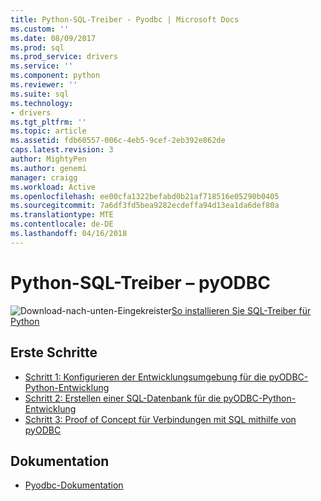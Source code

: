 ```yaml
---
title: Python-SQL-Treiber - Pyodbc | Microsoft Docs
ms.custom: ''
ms.date: 08/09/2017
ms.prod: sql
ms.prod_service: drivers
ms.service: ''
ms.component: python
ms.reviewer: ''
ms.suite: sql
ms.technology:
- drivers
ms.tgt_pltfrm: ''
ms.topic: article
ms.assetid: fdb60557-006c-4eb5-9cef-2eb392e862de
caps.latest.revision: 3
author: MightyPen
ms.author: genemi
manager: craigg
ms.workload: Active
ms.openlocfilehash: ee00cfa1322befabd0b21af718516e05290b0405
ms.sourcegitcommit: 7a6df3fd5bea9282ecdeffa94d13ea1da6def80a
ms.translationtype: MTE
ms.contentlocale: de-DE
ms.lasthandoff: 04/16/2018
---
```

# <a name="python-sql-driver---pyodbc"></a>Python-SQL-Treiber – pyODBC

![Download-nach-unten-Eingekreister](../../../ssdt/media/download.png)[So installieren Sie SQL-Treiber für Python](../../sql-connection-libraries.md#anchor-20-drivers-relational-access)

## <a name="getting-started"></a>Erste Schritte

* [Schritt 1: Konfigurieren der Entwicklungsumgebung für die pyODBC-Python-Entwicklung](step-1-configure-development-environment-for-pyodbc-python-development.md)  
* [Schritt 2: Erstellen einer SQL-Datenbank für die pyODBC-Python-Entwicklung](step-2-create-a-sql-database-for-pyodbc-python-development.md)  
* [Schritt 3: Proof of Concept für Verbindungen mit SQL mithilfe von pyODBC](step-3-proof-of-concept-connecting-to-sql-using-pyodbc.md)  

## <a name="documentation"></a>Dokumentation

* [Pyodbc-Dokumentation](http://mkleehammer.github.io/pyodbc/)  
